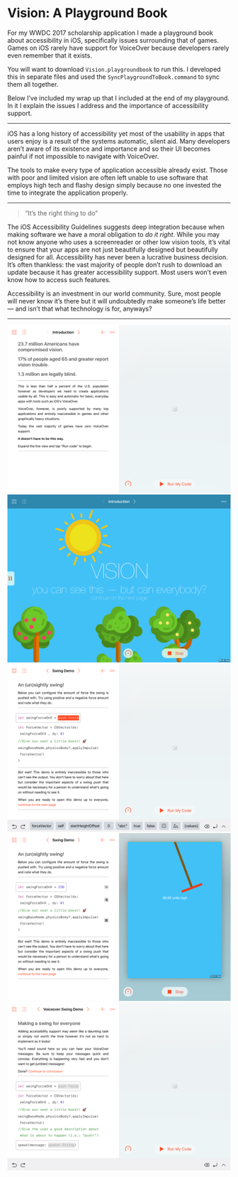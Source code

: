 # Vision: A Playground Book

For my WWDC 2017 scholarship application I made a playground book about accessibility in iOS, specifically issues surrounding that of games. Games on iOS rarely have support for VoiceOver because developers rarely even remember that it exists.

You will want to download `Vision.playgroundbook` to run this. I developed this in separate files and used the `SyncPlaygroundToBook.command` to sync them all together.

Below I’ve included my wrap up that I included at the end of my playground. In it I explain the issues I address and the importance of accessibility support.

---

iOS has a long history of accessibility yet most of the usability in apps that users enjoy is a result of the systems automatic, silent aid. Many developers aren’t aware of its existence and importance and so their UI becomes painful if not impossible to navigate with VoiceOver.
 
 The tools to make every type of application accessible already exist. Those with poor and limited vision are often left unable to use software that employs high tech and flashy design simply because no one invested the time to integrate the application properly.
 
 ---
 
 
>“It’s the right thing to do”
 
 The iOS Accessibility Guidelines suggests deep integration because when making software we have a moral obligation to *do it right*. While you may not know anyone who uses a screenreader or other low vision tools, it’s vital to ensure that your apps are not just beautifully designed but beautifully designed for all. Accessibility has never been a lucrative business decision. It’s often thankless: the vast majority of people don’t rush to download an update because it has greater accessibility support. Most users won’t even know how to access such features. 

Accessibility is an investment in our world community. Sure, most people will never know it’s there but it will undoubtedly make someone’s life better — and isn’t that what technology is for, anyways?

---

![image](Screenshots/1.PNG)
![image](Screenshots/2.PNG)
![image](Screenshots/3.PNG)
![image](Screenshots/4.PNG)
![image](Screenshots/5.PNG)
